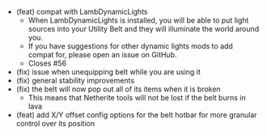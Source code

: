 - (feat) compat with LambDynamicLights
  - When LambDynamicLights is installed, you will be able to put light sources into your Utility Belt and they will illuminate the world around you.
  - If you have suggestions for other dynamic lights mods to add compat for, please open an issue on GitHub.
  - Closes #56
- (fix) issue when unequipping belt while you are using it
- (fix) general stability improvements
- (fix) the belt will now pop out all of its items when it is broken
  - This means that Netherite tools will not be lost if the belt burns in lava
- (feat) add X/Y offset config options for the belt hotbar for more granular control over its position
